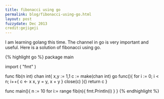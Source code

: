 ```yaml
---
title: fibonacci using go
permalink: blog/fibonacci-using-go.html
layout: post
fuzzydate: Dec 2013
credit:gejigeji
---
```


I am learning golang this time.
The channel in go is very important and useful.
Here is a solution of fibonacci using go.

{% highlight go %}
package main

import (
"fmt"
)

func fib(n int) chan int{
	x,y := 1,1
	c := make(chan int)
	go func(){
		for i := 0; i < n; i++{
			c <- x
			x, y = y, x + y
		}
		close(c)
	}()
	return c
}

func main(){
	n := 10
	for i:= range fib(n){
		fmt.Println(i)
	}
}
{% endhighlight %}
